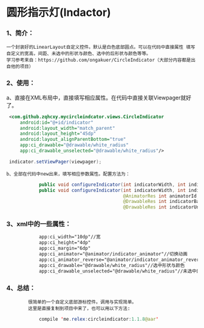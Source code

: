 圆形指示灯(Indactor)
=======
### 1、简介：<br>
    一个封装好的LinearLayout自定义控件。默认是白色底部圆点。可以在代码中直接属性 填写自定义的宽高，间距、未选中的形状与颜色、选中的后形状与颜色等等。
    学习参考来自：https://github.com/ongakuer/CircleIndicator（大部分内容都是出自他的项目）
    
### 2、使用：<br>
   a、直接在XML布局中，直接填写相应属性。在代码中直接关联Viewpager就好了。
```xml
 <com.github.zqhcxy.mycircleindcator.views.CircleIndicator
     android:id="@+id/indicator"
     android:layout_width="match_parent"
     android:layout_height="45dp"
     android:layout_alignParentBottom="true"
     app:ci_drawable="@drawable/white_radius"
     app:ci_drawable_unselected="@drawable/white_radius"/>
```
```java
 indicator.setViewPager(viewpager);
```
    b、全部在代码中new出来，填写相应参数属性。配置方法为：
```java
            public void configureIndicator(int indicatorWidth, int indicatorHeight, int indicatorMargin)
            public void configureIndicator(int indicatorWidth, int indicatorHeight, int indicatorMargin,
                                           @AnimatorRes int animatorId, @AnimatorRes int animatorReverseId,
                                           @DrawableRes int indicatorBackgroundId,
                                           @DrawableRes int indicatorUnselectedBackgroundId)
```
### 3、xml中的一些属性：
```xml
            app:ci_width="10dp"//宽
            app:ci_height="4dp"
            app:ci_margin="6dp"
            app:ci_animator="@animator/indicator_animator"//切换动画
            app:ci_animator_reverse="@animator/indicator_animator_reverse"//重置动画
            app:ci_drawable="@drawable/white_radius"//选中形状与颜色
            app:ci_drawable_unselected="@drawable/white_radius"//未选中的颜色
```
### 4、总结：
            很简单的一个自定义底部游标控件。调用与实现简单。
            这里是直接复制到项目中来了，也可以用以下方法:
```java
            compile 'me.relex:circleindicator:1.1.8@aar'
```